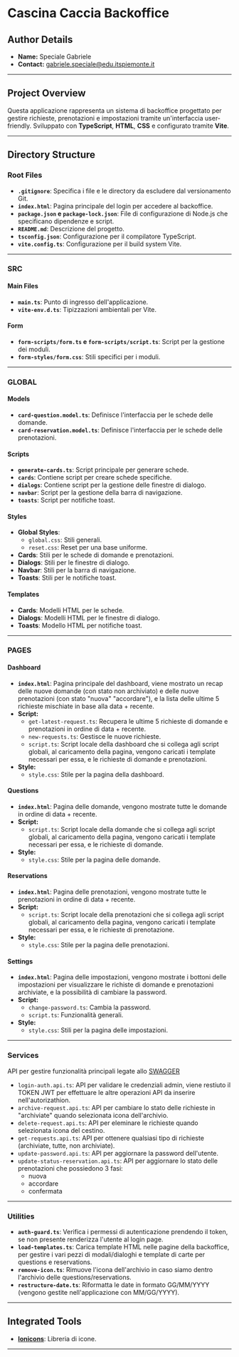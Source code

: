 # Cascina Caccia Backoffice

## Author Details

- **Name:** Speciale Gabriele   
- **Contact:** gabriele.speciale@edu.itspiemonte.it  

---

## Project Overview

Questa applicazione rappresenta un sistema di backoffice progettato per gestire richieste, prenotazioni e impostazioni tramite un'interfaccia user-friendly. Sviluppato con **TypeScript**, **HTML**, **CSS** e configurato tramite **Vite**.

---

## Directory Structure

### **Root Files**

- **`.gitignore`**: Specifica i file e le directory da escludere dal versionamento Git.  
- **`index.html`**: Pagina principale del login per accedere al backoffice.  
- **`package.json` e `package-lock.json`**: File di configurazione di Node.js che specificano dipendenze e script.  
- **`README.md`**: Descrizione del progetto.  
- **`tsconfig.json`**: Configurazione per il compilatore TypeScript.  
- **`vite.config.ts`**: Configurazione per il build system Vite.  

---

### **SRC**

#### **Main Files**
- **`main.ts`**: Punto di ingresso dell'applicazione.  
- **`vite-env.d.ts`**: Tipizzazioni ambientali per Vite.  

#### **Form**
- **`form-scripts/form.ts` e `form-scripts/script.ts`**: Script per la gestione dei moduli.  
- **`form-styles/form.css`**: Stili specifici per i moduli.  

---

### **GLOBAL**

#### **Models**
- **`card-question.model.ts`**: Definisce l'interfaccia per le schede delle domande.  
- **`card-reservation.model.ts`**: Definisce l'interfaccia per le schede delle prenotazioni.  

#### **Scripts**
- **`generate-cards.ts`**: Script principale per generare schede.  
- **`cards`**: Contiene script per creare schede specifiche.  
- **`dialogs`**: Contiene script per la gestione delle finestre di dialogo.  
- **`navbar`**: Script per la gestione della barra di navigazione.  
- **`toasts`**: Script per notifiche toast.  

#### **Styles**
- **Global Styles**:  
  - `global.css`: Stili generali.  
  - `reset.css`: Reset per una base uniforme.  
- **Cards**: Stili per le schede di domande e prenotazioni.  
- **Dialogs**: Stili per le finestre di dialogo.  
- **Navbar**: Stili per la barra di navigazione.  
- **Toasts**: Stili per le notifiche toast.  

#### **Templates**
- **Cards**: Modelli HTML per le schede.  
- **Dialogs**: Modelli HTML per le finestre di dialogo.  
- **Toasts**: Modello HTML per notifiche toast.  

---

### **PAGES**

#### **Dashboard**
- **`index.html`**: Pagina principale del dashboard, viene mostrato un recap delle nuove domande (con stato non archiviato) e delle nuove prenotazioni (con stato "nuova" "accordare"), e la lista delle ultime 5 richieste mischiate in base alla data + recente.  
- **Script:**  
  - `get-latest-request.ts`: Recupera le ultime 5 richieste di domande e prenotazioni in ordine di data + recente.  
  - `new-requests.ts`: Gestisce le nuove richieste.  
  - `script.ts`: Script locale della dashboard che si collega agli script globali, al caricamento della pagina, vengono caricati i template necessari per essa, e le richieste di domande e prenotazioni.
- **Style:**  
  - `style.css`: Stile per la pagina della dashboard.  

#### **Questions**
- **`index.html`**: Pagina delle domande, vengono mostrate tutte le domande in ordine di data + recente.  
- **Script:**  
  - `script.ts`: Script locale della domande che si collega agli script globali, al caricamento della pagina, vengono caricati i template necessari per essa, e le richieste di domande.
- **Style:**  
  - `style.css`: Stile per la pagina delle domande.  

#### **Reservations**
- **`index.html`**: Pagina delle prenotazioni, vengono mostrate tutte le prenotazioni in ordine di data + recente.  
- **Script:**  
  - `script.ts`: Script locale della prenotazioni che si collega agli script globali, al caricamento della pagina, vengono caricati i template necessari per essa, e le richieste di prenotazione.
- **Style:**  
  - `style.css`: Stile per la pagina delle prenotazioni.  

#### **Settings**
- **`index.html`**: Pagina delle impostazioni, vengono mostrate i bottoni delle impostazioni per visualizzare le richiste di domande e prenotazioni archiviate, e la possibilità di cambiare la password.
- **Script:**  
  - `change-password.ts`: Cambia la password.  
  - `script.ts`: Funzionalità generali.  
- **Style:**  
  - `style.css`: Stili per la pagina delle impostazioni.  

---

### **Services**

API per gestire funzionalità principali legate allo [SWAGGER](http://localhost:8080/swagger-ui/index.html) 
- `login-auth.api.ts`: API per validare le credenziali admin, viene restiuto il TOKEN JWT per effettuare le altre operazioni API da inserire nell'autorizathion.  
- `archive-request.api.ts`: API per cambiare lo stato delle richieste in "archiviate" quando selezionata icona dell'archivio.  
- `delete-request.api.ts`: API per eleminare le richieste quando selezionata icona del cestino.  
- `get-requests.api.ts`: API per ottenere qualsiasi tipo di richieste (archiviate, tutte, non archiviate).  
- `update-password.api.ts`: API per aggiornare la password dell'utente.  
- `update-status-reservation.api.ts`: API per aggiornare lo stato delle prenotazioni che possiedono 3 fasi:
  - nuova
  - accordare
  - confermata  

---

### **Utilities**

- **`auth-guard.ts`**: Verifica i permessi di autenticazione prendendo il token, se non presente renderizza l'utente al login page.  
- **`load-templates.ts`**: Carica template HTML nelle pagine della backoffice, per gestire i vari pezzi di modali/dialoghi e template di carte per questions e reservations.  
- **`remove-icon.ts`**: Rimuove l'icona dell'archivio in caso siamo dentro l'archivio delle questions/reservations.  
- **`restructure-date.ts`**: Riformatta le date in formato GG/MM/YYYY (vengono gestite nell'applicazione con MM/GG/YYYY).  

---

## Integrated Tools

- **[Ionicons](https://ionic.io/ionicons)**: Libreria di icone.  

---
